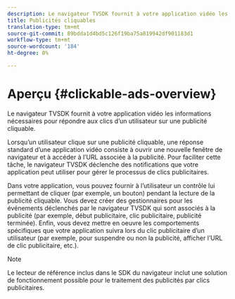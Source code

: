 ```yaml
---
description: Le navigateur TVSDK fournit à votre application vidéo les informations nécessaires pour répondre aux clics d’un utilisateur sur une publicité cliquable.
title: Publicités cliquables
translation-type: tm+mt
source-git-commit: 89bdda1d4bd5c126f19ba75a819942df901183d1
workflow-type: tm+mt
source-wordcount: '184'
ht-degree: 0%

---
```



# Aperçu {#clickable-ads-overview}

Le navigateur TVSDK fournit à votre application vidéo les informations nécessaires pour répondre aux clics d’un utilisateur sur une publicité cliquable.

Lorsqu’un utilisateur clique sur une publicité cliquable, une réponse standard d’une application vidéo consiste à ouvrir une nouvelle fenêtre de navigateur et à accéder à l’URL associée à la publicité. Pour faciliter cette tâche, le navigateur TVSDK déclenche des notifications que votre application peut utiliser pour gérer le processus de clics publicitaires.

Dans votre application, vous pouvez fournir à l’utilisateur un contrôle lui permettant de cliquer (par exemple, un bouton) pendant la lecture de la publicité cliquable. Vous devez créer des gestionnaires pour les événements déclenchés par le navigateur TVSDK qui sont associés à la publicité (par exemple, début publicitaire, clic publicitaire, publicité terminée). Enfin, vous devez mettre en oeuvre les comportements spécifiques que votre application suivra lors du clic publicitaire d’un utilisateur (par exemple, pour suspendre ou non la publicité, afficher l’URL de clic publicitaire, etc.).

>[!NOTE]
>
>Le lecteur de référence inclus dans le SDK du navigateur inclut une solution de fonctionnement possible pour le traitement des publicités par clics publicitaires.